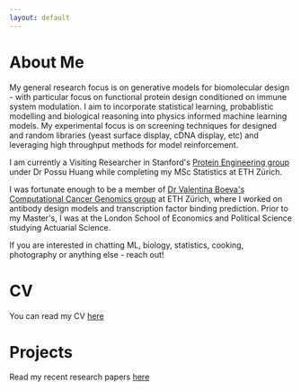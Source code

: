 ```yaml
---
layout: default
---
```


# About Me

My general research focus is on generative models for biomolecular design - with particular focus on functional protein design conditioned on immune system modulation. I aim to incorporate statistical learning, probablistic modelling and biological reasoning into physics informed machine learning models. My experimental focus is on screening techniques for designed and random libraries (yeast surface display, cDNA display, etc) and leveraging high throughput methods for model reinforcement. 

I am currently a Visiting Researcher in Stanford's [Protein Engineering group](http://www.proteindesign.org/) under Dr Possu Huang while completing my MSc Statistics at ETH Zürich. 

I was fortunate enough to be a member of [Dr Valentina Boeva's Computational Cancer Genomics group](https://boevalab.inf.ethz.ch/) at ETH Zürich, where I worked on antibody design models and transcription factor binding prediction. Prior to my Master's, I was at the London School of Economics and Political Science studying Actuarial Science.  

If you are interested in chatting ML, biology, statistics, cooking, photography or anything else - reach out!


# CV
You can read my CV [here](./cv.pdf)

# Projects
Read my recent research papers [here](./papers.md)

